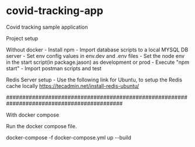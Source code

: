 # covid-tracking-app
Covid tracking sample application

Project setup

Without docker
    -  Install npm
    -  Import database scripts to a local MYSQL DB server
    -  Set env config values in env.dev and .env files
    -  Set the node env in the start script(in package.jason) as development or prod
    -  Execute "npm start"
    -  Import postman scripts and test 


Redis Server setup
    - Use the following link for Ubuntu, to setup the Redis cache locally
      https://tecadmin.net/install-redis-ubuntu/



############################################################################################

With docker compose

Run the docker compose file.

docker-compose -f docker-compose.yml up --build